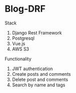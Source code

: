 # Blog-DRF

Stack
1. Django Rest Framework
2. Postgresql
3. Vue.js
4. AWS S3

Functionality
1. JWT authentication
2. Create posts and comments
3. Delete post and comments
4. Search by name and tags
